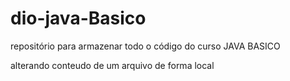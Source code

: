 # dio-java-Basico
repositório para armazenar todo o código do curso JAVA BASICO

alterando conteudo de um arquivo de forma local
